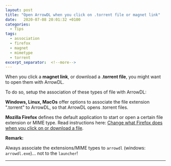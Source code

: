 ```yaml
---
layout: post
title: "Open ArrowDL when you click on .torrent file or magnet link"
date:   2020-07-08 20:01:32 +0100
categories:
  - Tips
tags:
  - association
  - firefox
  - magnet
  - mimetype
  - torrent
excerpt_separator:  <!--more-->
---
```


When you click a **magnet link**, or download a **.torrent file**, you might want to open them with ArrowDL.

To do so, setup the association of these types of file with ArrowDL:

**Windows, Linux, MacOs** offer options to associate the file extension ".torrent" to ArrowDL, so that ArrowDL opens .torrent files.

**Mozilla Firefox** defines the default application to start or open a certain file extension or MIME type. Read instructions here: [Change what Firefox does when you click on or download a file](https://support.mozilla.org/en-US/kb/change-firefox-behavior-when-open-file).

__Remark:__

Always associate the extensions/MIME types to `arrowdl` (windows: `arrowdl.exe`)... not to the `launcher`!

---
